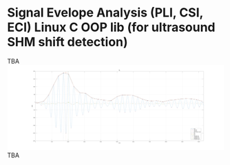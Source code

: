 # Signal Evelope Analysis (PLI, CSI, ECI) Linux C OOP lib (for ultrasound SHM shift detection)
TBA
![Console](https://raw.githubusercontent.com/parezj/EnvelopeAnalysis/master/MATLAB/plot_D_1.png)
TBA
